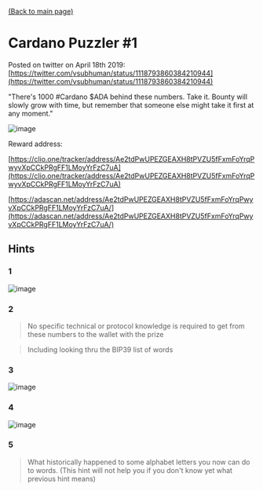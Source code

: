 [(Back to main page)](./..)

# Cardano Puzzler #1

Posted on twitter on April 18th 2019: [https://twitter.com/vsubhuman/status/1118793860384210944](https://twitter.com/vsubhuman/status/1118793860384210944)

"There's 1000 #Cardano $ADA behind these numbers. Take it. Bounty will slowly grow with time, but remember that someone else might take it first at any moment."

![image](https://user-images.githubusercontent.com/5585355/56515020-8a59d980-653f-11e9-82eb-0ff2ae915c9c.png)

Reward address:

[https://clio.one/tracker/address/Ae2tdPwUPEZGEAXH8tPVZU5fFxmFoYrqPwyvXpCCkPRgFF1LMoyYrFzC7uA](https://clio.one/tracker/address/Ae2tdPwUPEZGEAXH8tPVZU5fFxmFoYrqPwyvXpCCkPRgFF1LMoyYrFzC7uA)

[https://adascan.net/address/Ae2tdPwUPEZGEAXH8tPVZU5fFxmFoYrqPwyvXpCCkPRgFF1LMoyYrFzC7uA/](https://adascan.net/address/Ae2tdPwUPEZGEAXH8tPVZU5fFxmFoYrqPwyvXpCCkPRgFF1LMoyYrFzC7uA/)

## Hints

### 1

![image](https://user-images.githubusercontent.com/5585355/56515148-e3297200-653f-11e9-86a8-67e2ae81e07f.png)

### 2

> No specific technical or protocol knowledge is required to get from these numbers to the wallet with the prize

> Including looking thru the BIP39 list of words

### 3

![image](https://user-images.githubusercontent.com/5585355/56515210-0b18d580-6540-11e9-99e4-30998d7f2418.png)

### 4

![image](https://user-images.githubusercontent.com/5585355/56515244-1d930f00-6540-11e9-8710-34e470546c7a.png)

### 5

> What historically happened to some alphabet letters you now can do to words. (This hint will not help you if you don't know yet what previous hint means)
